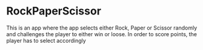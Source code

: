 # RockPaperScissor
This is an app where the app selects either Rock, Paper or Scissor randomly and challenges the player to either win or loose. In order to score points, the player has to select accordingly
